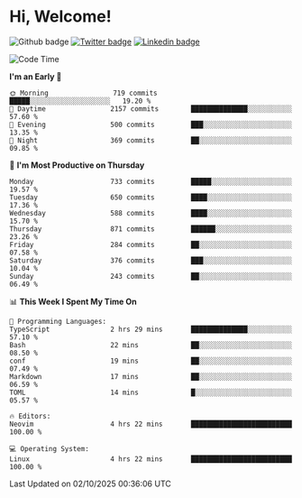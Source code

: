   # Hi, Welcome!
  ![Github badge](https://img.shields.io/github/followers/kraken-afk.svg?style=social&label=Follow&maxAge=2592000)
  [![Twitter badge](https://img.shields.io/badge/-Twitter-00acee?style=flat-square&logo=Twitter&logoColor=white)](https://twitter.com/trshppl)
  [![Linkedin badge](https://img.shields.io/badge/LinkedIn-0077B5?style=flat-square&logo=linkedin&logoColor=white)](https://www.linkedin.com/in/noveanrer)
<!--START_SECTION:waka-->
![Code Time](http://img.shields.io/badge/Code%20Time-1%2C235%20hrs%2011%20mins-blue)

**I'm an Early 🐤** 

```text
🌞 Morning                719 commits         █████░░░░░░░░░░░░░░░░░░░░   19.20 % 
🌆 Daytime                2157 commits        ██████████████░░░░░░░░░░░   57.60 % 
🌃 Evening                500 commits         ███░░░░░░░░░░░░░░░░░░░░░░   13.35 % 
🌙 Night                  369 commits         ██░░░░░░░░░░░░░░░░░░░░░░░   09.85 % 
```
📅 **I'm Most Productive on Thursday** 

```text
Monday                   733 commits         █████░░░░░░░░░░░░░░░░░░░░   19.57 % 
Tuesday                  650 commits         ████░░░░░░░░░░░░░░░░░░░░░   17.36 % 
Wednesday                588 commits         ████░░░░░░░░░░░░░░░░░░░░░   15.70 % 
Thursday                 871 commits         ██████░░░░░░░░░░░░░░░░░░░   23.26 % 
Friday                   284 commits         ██░░░░░░░░░░░░░░░░░░░░░░░   07.58 % 
Saturday                 376 commits         ███░░░░░░░░░░░░░░░░░░░░░░   10.04 % 
Sunday                   243 commits         ██░░░░░░░░░░░░░░░░░░░░░░░   06.49 % 
```


📊 **This Week I Spent My Time On** 

```text
💬 Programming Languages: 
TypeScript               2 hrs 29 mins       ██████████████░░░░░░░░░░░   57.10 % 
Bash                     22 mins             ██░░░░░░░░░░░░░░░░░░░░░░░   08.50 % 
conf                     19 mins             ██░░░░░░░░░░░░░░░░░░░░░░░   07.49 % 
Markdown                 17 mins             ██░░░░░░░░░░░░░░░░░░░░░░░   06.59 % 
TOML                     14 mins             █░░░░░░░░░░░░░░░░░░░░░░░░   05.57 % 

🔥 Editors: 
Neovim                   4 hrs 22 mins       █████████████████████████   100.00 % 

💻 Operating System: 
Linux                    4 hrs 22 mins       █████████████████████████   100.00 % 
```


 Last Updated on 02/10/2025 00:36:06 UTC
<!--END_SECTION:waka-->